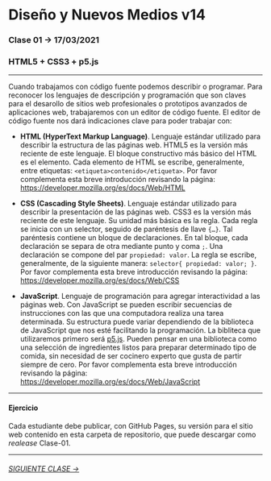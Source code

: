# Diseño y Nuevos Medios v14

### Clase 01 → 17/03/2021

### HTML5 + CSS3 + p5.js

- - - - - - - - - - - - - - 

Cuando trabajamos con código fuente podemos describir o programar. Para reconocer los lenguajes de descripción y programación que son claves para el desarollo de  sitios web profesionales o prototipos avanzados de aplicaciones web, trabajaremos con un editor de código fuente. El editor de código fuente nos dará indicaciones clave para poder trabajar con:

- **HTML (HyperText Markup Language)**. Lenguaje estándar utilizado para describir la estructura de las páginas web. HTML5 es la versión más reciente de este lenguaje. El bloque constructivo más básico del HTML es el elemento. Cada elemento de HTML se escribe, generalmente, entre etiquetas: `<etiqueta>contenido</etiqueta>`. Por favor complementa esta breve introducción revisando la página: https://developer.mozilla.org/es/docs/Web/HTML

- **CSS (Cascading Style Sheets)**. Lenguaje estándar utilizado para describir la presentación de las páginas web. CSS3 es la versión más reciente de este lenguaje. Su unidad más básica es la regla. Cada regla se inicia con un selector, seguido de paréntesis de llave `{…}`. Tal paréntesis contiene un bloque de declaraciones. En tal bloque, cada declaración se separa de otra mediante punto y coma `;`. Una declaración se compone del par `propiedad: valor`. La regla se escribe, generalmente, de la siguiente manera: `selector{ propiedad: valor; }`. Por favor complementa esta breve introducción revisando la página: https://developer.mozilla.org/es/docs/Web/CSS

- **JavaScript**. Lenguaje de programación para agregar interactividad a las páginas web. Con JavaScript se pueden escribir secuencias de instrucciones con las que una computadora realiza una tarea determinada. Su estructura puede variar dependiendo de la biblioteca de JavaScript que nos esté facilitando la programación. La bibliteca que utilizaremos primero será [p5.js](https://p5js.org/es/get-started/). Pueden pensar en una biblioteca como una selección de ingredientes listos para preparar determinado tipo de comida, sin necesidad de ser cocinero experto que gusta de partir siempre de cero. Por favor complementa esta breve introducción revisando la página: https://developer.mozilla.org/es/docs/Web/JavaScript

- - - - - - - - - - - - - - 

#### Ejercicio

Cada estudiante debe publicar, con GitHub Pages, su versión para el sitio web contenido en esta carpeta de repositorio, que puede descargar como *realease* Clase-01.

- - - - - - - 

###### [SIGUIENTE CLASE →](https://github.com/profesorfaco/dno037-2021/tree/main/clase-02)

